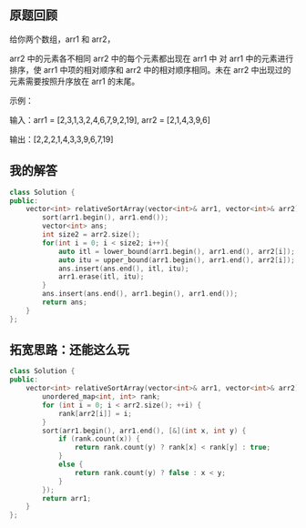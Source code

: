 ## 原题回顾

给你两个数组，arr1 和 arr2，

arr2 中的元素各不相同
arr2 中的每个元素都出现在 arr1 中
对 arr1 中的元素进行排序，使 arr1 中项的相对顺序和 arr2 中的相对顺序相同。未在 arr2 中出现过的元素需要按照升序放在 arr1 的末尾。

 

示例：

输入：arr1 = [2,3,1,3,2,4,6,7,9,2,19], arr2 = [2,1,4,3,9,6]

输出：[2,2,2,1,4,3,3,9,6,7,19]

## 我的解答

```cpp
class Solution {
public:
    vector<int> relativeSortArray(vector<int>& arr1, vector<int>& arr2) {
        sort(arr1.begin(), arr1.end());
        vector<int> ans;
        int size2 = arr2.size();
        for(int i = 0; i < size2; i++){
            auto itl = lower_bound(arr1.begin(), arr1.end(), arr2[i]);
            auto itu = upper_bound(arr1.begin(), arr1.end(), arr2[i]);
            ans.insert(ans.end(), itl, itu);
            arr1.erase(itl, itu);
        }
        ans.insert(ans.end(), arr1.begin(), arr1.end());
        return ans;
    }
};
```

## 拓宽思路：还能这么玩

```cpp
class Solution {
public:
    vector<int> relativeSortArray(vector<int>& arr1, vector<int>& arr2) {
        unordered_map<int, int> rank;
        for (int i = 0; i < arr2.size(); ++i) {
            rank[arr2[i]] = i;
        }
        sort(arr1.begin(), arr1.end(), [&](int x, int y) {
            if (rank.count(x)) {
                return rank.count(y) ? rank[x] < rank[y] : true;
            }
            else {
                return rank.count(y) ? false : x < y;
            }
        });
        return arr1;
    }
};

```


